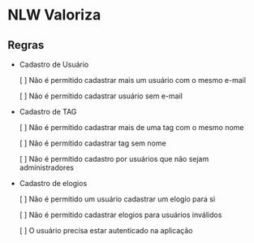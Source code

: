 # NLW Valoriza

## Regras

- Cadastro de Usuário
  
  [ ] Não é permitido cadastrar mais um usuário com o mesmo e-mail

  [ ] Não é permitido cadastrar usuário sem e-mail


- Cadastro de TAG


  [ ] Não é permitido cadastrar mais de uma tag com o mesmo nome

  [ ] Não é permitido cadastrar tag sem nome 

  [ ] Não é permitido cadastro por usuários que não sejam administradores


- Cadastro de elogios

  [ ] Não é permitido um usuário cadastrar um elogio para si

  [ ] Não é permitido cadastrar elogios para usuários inválidos

  [ ] O usuário precisa estar autenticado na aplicação